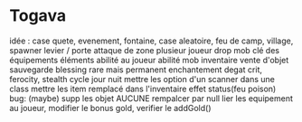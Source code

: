 # Togava

idée :
case quete, evenement, fontaine, case aleatoire, feu de camp, village, spawner
levier / porte
attaque de zone
plusieur joueur
drop mob 
clé 
des équipements 
éléments 
abilité au joueur
abilité mob 
inventaire 
vente d'objet
sauvegarde 
blessing rare mais permanent
enchantement
degat crit, ferocity, stealth
cycle jour nuit
mettre les option d'un scanner dans une class
mettre les item remplacé dans l'inventaire
effet status(feu poison)
bug: 
(maybe) supp les objet AUCUNE rempalcer par null
lier les equipement au joueur, modifier le bonus gold, verifier le addGold()